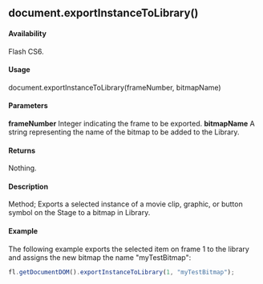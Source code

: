 ## document.exportInstanceToLibrary()

#### Availability

Flash CS6.

#### Usage

document.exportInstanceToLibrary(frameNumber, bitmapName)

#### Parameters

**frameNumber** Integer indicating the frame to be exported.
**bitmapName** A string representing the name of the bitmap to be added to the Library.

#### Returns

Nothing.

#### Description

Method; Exports a selected instance of a movie clip, graphic, or button symbol on the Stage to a bitmap in Library.

#### Example


The following example exports the selected item on frame 1 to the library and assigns the new bitmap the name "myTestBitmap":
```javascript
fl.getDocumentDOM().exportInstanceToLibrary(1, "myTestBitmap");

```